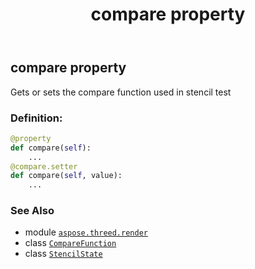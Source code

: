 ﻿---
title: compare property
second_title: Aspose.3D for Python via .NET API References
description: 
type: docs
weight: 30
url: /python-net/aspose.threed.render/stencilstate/compare/
is_root: false
---

## compare property


Gets or sets the compare function used in stencil test
### Definition:
```python
@property
def compare(self):
    ...
@compare.setter
def compare(self, value):
    ...
```

### See Also
* module [`aspose.threed.render`](../../)
* class [`CompareFunction`](/3d/python-net/aspose.threed.render/comparefunction)
* class [`StencilState`](/3d/python-net/aspose.threed.render/stencilstate)
